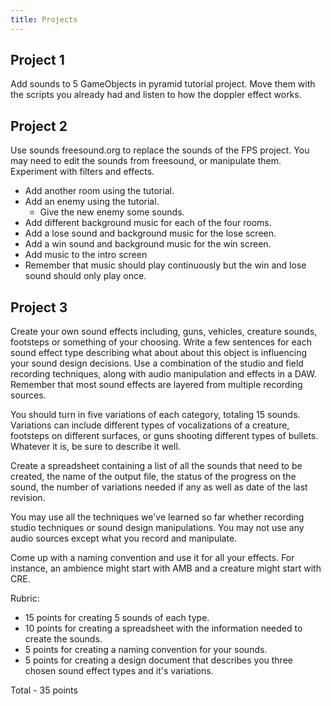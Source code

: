 ```yaml
---
title: Projects
---
```


## Project 1

Add sounds to 5 GameObjects in pyramid tutorial project. Move them with the scripts you already had and listen to how the doppler effect works.

## Project 2

Use sounds freesound.org to replace the sounds of the FPS project. You may need to edit the sounds from freesound, or manipulate them. Experiment with filters and effects. 

* Add another room using the tutorial. 
* Add an enemy using the tutorial. 
    * Give the new enemy some sounds.  
* Add different background music for each of the four rooms. 
* Add a lose sound and background music for the lose screen.
* Add a win sound and background music for the win screen. 
* Add music to the intro screen 
* Remember that music should play continuously but the win and lose sound should only play once. 

## Project 3  

Create your own sound effects including, guns, vehicles, creature sounds, footsteps or something of your choosing. Write a few sentences for each sound effect type describing what about about this object is influencing your sound design decisions.  Use a combination of the studio and field recording techniques, along with audio manipulation and effects in a DAW. Remember that most sound effects are layered from multiple recording sources. 
   
You should turn in five variations of each category, totaling 15 sounds. Variations can include different types of vocalizations of a creature, footsteps on different surfaces, or guns shooting different types of bullets. Whatever it is, be sure to describe it well. 

Create a spreadsheet containing a list of all the sounds that need to be created, the name of the output file, the status of the progress on the sound, the number of variations needed if any as well as date of the last revision.

You may use all the techniques we've learned so far whether recording studio techniques or sound design manipulations. You may not use any audio sources except what you record and manipulate. 

Come up with a naming convention and use it for all your effects. For instance, an ambience might start with AMB and a creature might start with CRE.

Rubric: 

* 15 points for creating 5 sounds of each type.
* 10 points for creating a spreadsheet with the information needed to create the sounds.
* 5 points for creating a naming convention for your sounds.
* 5 points for creating a design document that describes you three chosen sound effect types and it's variations.

Total - 35 points 
